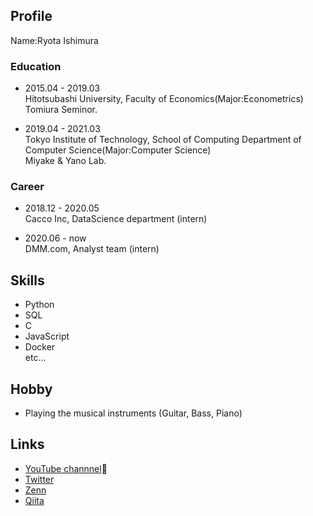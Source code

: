 ## Profile
Name:Ryota Ishimura

### Education
* 2015.04 - 2019.03  
Hitotsubashi University, Faculty of Economics(Major:Econometrics)  
Tomiura Seminor.

* 2019.04 - 2021.03  
Tokyo Institute of Technology, School of Computing Department of Computer Science(Major:Computer Science)  
Miyake & Yano Lab.

### Career
* 2018.12 - 2020.05  
Cacco Inc, DataScience department (intern)

* 2020.06 - now  
DMM.com, Analyst team (intern)

## Skills
* Python  
* SQL  
* C
* JavaScript
* Docker  
etc...

## Hobby
* Playing the musical instruments (Guitar, Bass, Piano)  

## Links
* [YouTube channnel](https://www.youtube.com/channel/UCXfCw6GmILC8gj8c07rl_2g):guitar:
* [Twitter](https://twitter.com/Xc6Da)
* [Zenn](https://zenn.dev/hanata)
* [Qiita](https://qiita.com/hanata)
